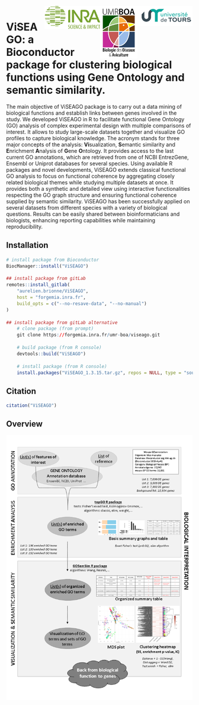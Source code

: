 <img src="./inst/extdata/univ.png" align="right"/>
<img src="./inst/extdata/boa.png" align="right"/>
<img src="./inst/extdata/inra.png" align="right"/>

# ViSEAGO: a Bioconductor package for clustering biological functions using Gene Ontology and semantic similarity.

The main objective of ViSEAGO package is to carry out a data mining of biological functions and establish links between genes involved in the study. We developed ViSEAGO in R to facilitate functional Gene Ontology (GO) analysis of complex experimental design with multiple comparisons of interest. It allows to study large-scale datasets together and visualize GO profiles to capture biological knowledge. The acronym stands for three major concepts of the analysis: **Vi**sualization, **S**emantic similarity and **E**nrichment **A**nalysis of **G**ene **O**ntology. It provides access to the last current GO annotations, which are retrieved from one of NCBI EntrezGene, Ensembl or Uniprot databases for several species. Using available R packages and novel developments, ViSEAGO extends classical functional GO analysis to focus on functional coherence by aggregating closely related biological themes while studying multiple datasets at once. It provides both a synthetic and detailed view using interactive functionalities respecting the GO graph structure and ensuring functional coherence supplied by semantic similarity. ViSEAGO has been successfully applied on several datasets from different species with a variety of biological questions. Results can be easily shared between bioinformaticians and biologists, enhancing reporting capabilities while maintaining reproducibility.

## Installation

```r
# install package from Bioconductor
BiocManager::install("ViSEAGO")

## install package from gitLab
remotes::install_gitlab(
    "aurelien.brionne/ViSEAGO",
    host = "forgemia.inra.fr",
    build_opts = c("--no-resave-data", "--no-manual")
)

## install package from gitLab alternative
    # clone package (from prompt)
    git clone https://forgemia.inra.fr/umr-boa/viseago.git

    # build package (from R console) 
    devtools::build("ViSEAGO")

    # install package (from R console)
    install.packages("ViSEAGO_1.3.15.tar.gz", repos = NULL, type = "source")
```

## Citation

```r
citation("ViSEAGO")
```

## Overview

![](./inst/extdata/figure2_BMCBioData.png)
